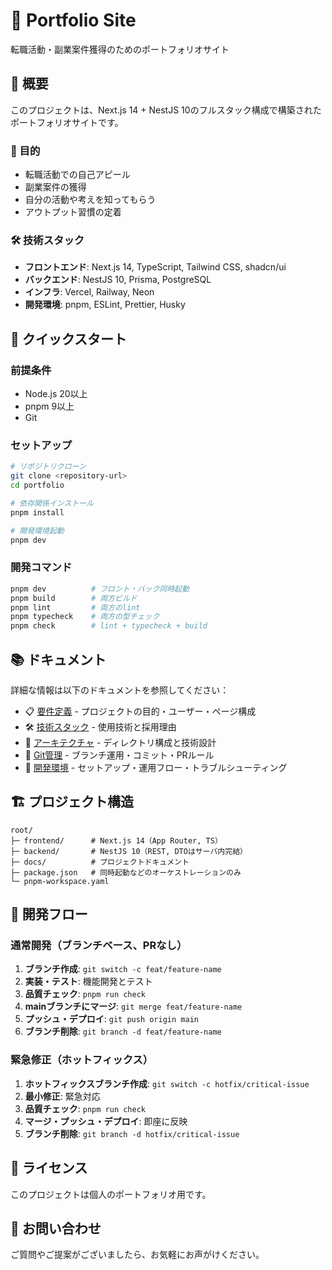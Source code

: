 # 🚀 Portfolio Site

転職活動・副業案件獲得のためのポートフォリオサイト

## 📖 概要

このプロジェクトは、Next.js 14 + NestJS 10のフルスタック構成で構築されたポートフォリオサイトです。

### 🎯 目的
- 転職活動での自己アピール
- 副業案件の獲得
- 自分の活動や考えを知ってもらう
- アウトプット習慣の定着

### 🛠️ 技術スタック
- **フロントエンド**: Next.js 14, TypeScript, Tailwind CSS, shadcn/ui
- **バックエンド**: NestJS 10, Prisma, PostgreSQL
- **インフラ**: Vercel, Railway, Neon
- **開発環境**: pnpm, ESLint, Prettier, Husky

## 🚀 クイックスタート

### 前提条件
- Node.js 20以上
- pnpm 9以上
- Git

### セットアップ
```bash
# リポジトリクローン
git clone <repository-url>
cd portfolio

# 依存関係インストール
pnpm install

# 開発環境起動
pnpm dev
```

### 開発コマンド
```bash
pnpm dev          # フロント・バック同時起動
pnpm build        # 両方ビルド
pnpm lint         # 両方のlint
pnpm typecheck    # 両方の型チェック
pnpm check        # lint + typecheck + build
```

## 📚 ドキュメント

詳細な情報は以下のドキュメントを参照してください：

- 📋 [要件定義](./docs/requirements.md) - プロジェクトの目的・ユーザー・ページ構成
- 🛠️ [技術スタック](./docs/tech-stack.md) - 使用技術と採用理由
- 📁 [アーキテクチャ](./docs/architecture.md) - ディレクトリ構成と技術設計
- 🔧 [Git管理](./docs/git-workflow.md) - ブランチ運用・コミット・PRルール
- 🚀 [開発環境](./docs/development.md) - セットアップ・運用フロー・トラブルシューティング

## 🏗️ プロジェクト構造

```
root/
├─ frontend/      # Next.js 14（App Router, TS）
├─ backend/       # NestJS 10（REST, DTOはサーバ内完結）
├─ docs/          # プロジェクトドキュメント
├─ package.json   # 同時起動などのオーケストレーションのみ
└─ pnpm-workspace.yaml
```

## 🔄 開発フロー

### 通常開発（ブランチベース、PRなし）
1. **ブランチ作成**: `git switch -c feat/feature-name`
2. **実装・テスト**: 機能開発とテスト
3. **品質チェック**: `pnpm run check`
4. **mainブランチにマージ**: `git merge feat/feature-name`
5. **プッシュ・デプロイ**: `git push origin main`
6. **ブランチ削除**: `git branch -d feat/feature-name`

### 緊急修正（ホットフィックス）
1. **ホットフィックスブランチ作成**: `git switch -c hotfix/critical-issue`
2. **最小修正**: 緊急対応
3. **品質チェック**: `pnpm run check`
4. **マージ・プッシュ・デプロイ**: 即座に反映
5. **ブランチ削除**: `git branch -d hotfix/critical-issue`

## 📝 ライセンス

このプロジェクトは個人のポートフォリオ用です。

## 🤝 お問い合わせ

ご質問やご提案がございましたら、お気軽にお声がけください。